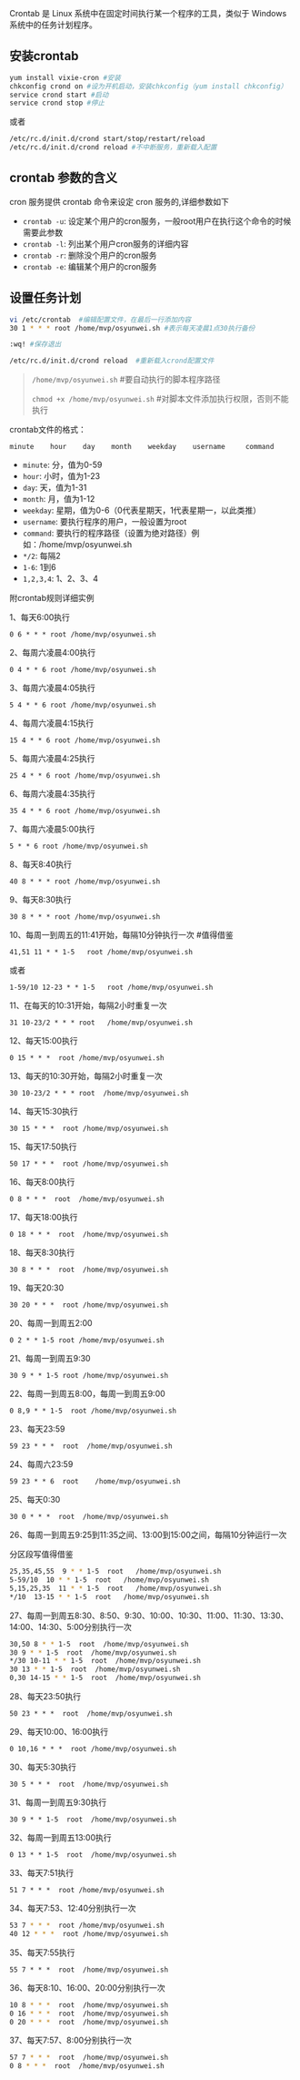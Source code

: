 Crontab 是 Linux 系统中在固定时间执行某一个程序的工具，类似于 Windows 系统中的任务计划程序。

## 安装crontab

```bash
yum install vixie-cron #安装
chkconfig crond on #设为开机启动，安装chkconfig（yum install chkconfig）   ###设置启动方式
service crond start #启动
service crond stop #停止
```

或者

```bash
/etc/rc.d/init.d/crond start/stop/restart/reload
/etc/rc.d/init.d/crond reload #不中断服务，重新载入配置
```

## crontab 参数的含义

cron 服务提供 crontab 命令来设定 cron 服务的,详细参数如下

- `crontab -u`: 设定某个用户的cron服务，一般root用户在执行这个命令的时候需要此参数
- `crontab -l`: 列出某个用户cron服务的详细内容
- `crontab -r`: 删除没个用户的cron服务
- `crontab -e`: 编辑某个用户的cron服务

## 设置任务计划

```bash
vi /etc/crontab  #编辑配置文件，在最后一行添加内容
30 1 * * * root /home/mvp/osyunwei.sh #表示每天凌晨1点30执行备份

:wq! #保存退出

/etc/rc.d/init.d/crond reload  #重新载入crond配置文件
```

> `/home/mvp/osyunwei.sh` #要自动执行的脚本程序路径
> 
> `chmod +x /home/mvp/osyunwei.sh` #对脚本文件添加执行权限，否则不能执行

crontab文件的格式：

`minute    hour    day    month    weekday    username     command`

- `minute`: 分，值为0-59
- `hour`: 小时，值为1-23
- `day`: 天，值为1-31
- `month`: 月，值为1-12
- `weekday`: 星期，值为0-6（0代表星期天，1代表星期一，以此类推）
- `username`: 要执行程序的用户，一般设置为root
- `command`: 要执行的程序路径（设置为绝对路径）例如：/home/mvp/osyunwei.sh
- `*/2`: 每隔2
- `1-6`: 1到6
- `1,2,3,4`: 1、2、3、4

附crontab规则详细实例

1、每天6:00执行

`0 6 * * * root /home/mvp/osyunwei.sh`

2、每周六凌晨4:00执行

`0 4 * * 6 root /home/mvp/osyunwei.sh`

3、每周六凌晨4:05执行

`5 4 * * 6 root /home/mvp/osyunwei.sh`

4、每周六凌晨4:15执行

`15 4 * * 6 root /home/mvp/osyunwei.sh`

5、每周六凌晨4:25执行

`25 4 * * 6 root /home/mvp/osyunwei.sh`

6、每周六凌晨4:35执行

`35 4 * * 6 root /home/mvp/osyunwei.sh`

7、每周六凌晨5:00执行

`5 * * 6 root /home/mvp/osyunwei.sh`

8、每天8:40执行

`40 8 * * * root /home/mvp/osyunwei.sh`

9、每天8:30执行

`30 8 * * * root /home/mvp/osyunwei.sh`

10、每周一到周五的11:41开始，每隔10分钟执行一次    #值得借鉴

`41,51 11 * * 1-5   root /home/mvp/osyunwei.sh`

或者

`1-59/10 12-23 * * 1-5   root /home/mvp/osyunwei.sh`

11、在每天的10:31开始，每隔2小时重复一次

`31 10-23/2 * * * root   /home/mvp/osyunwei.sh`

12、每天15:00执行

`0 15 * * *  root /home/mvp/osyunwei.sh`

13、每天的10:30开始，每隔2小时重复一次

`30 10-23/2 * * * root  /home/mvp/osyunwei.sh`

14、每天15:30执行

`30 15 * * *  root /home/mvp/osyunwei.sh`

15、每天17:50执行

`50 17 * * *  root /home/mvp/osyunwei.sh`

16、每天8:00执行

`0 8 * * *  root  /home/mvp/osyunwei.sh`

17、每天18:00执行

`0 18 * * *  root  /home/mvp/osyunwei.sh`

18、每天8:30执行

`30 8 * * *  root  /home/mvp/osyunwei.sh`

19、每天20:30

`30 20 * * *  root /home/mvp/osyunwei.sh`

20、每周一到周五2:00

`0 2 * * 1-5 root /home/mvp/osyunwei.sh`

21、每周一到周五9:30

`30 9 * * 1-5 root /home/mvp/osyunwei.sh`

22、每周一到周五8:00，每周一到周五9:00

`0 8,9 * * 1-5  root /home/mvp/osyunwei.sh`

23、每天23:59

`59 23 * * *  root  /home/mvp/osyunwei.sh`

24、每周六23:59

`59 23 * * 6  root    /home/mvp/osyunwei.sh`

25、每天0:30

`30 0 * * *  root  /home/mvp/osyunwei.sh`

26、每周一到周五9:25到11:35之间、13:00到15:00之间，每隔10分钟运行一次

分区段写值得借鉴

```bash
25,35,45,55  9 * * 1-5  root   /home/mvp/osyunwei.sh
5-59/10  10 * * 1-5  root   /home/mvp/osyunwei.sh
5,15,25,35  11 * * 1-5  root   /home/mvp/osyunwei.sh
*/10  13-15 * * 1-5  root   /home/mvp/osyunwei.sh
```

27、每周一到周五8:30、8:50、9:30、10:00、10:30、11:00、11:30、13:30、14:00、14:30、5:00分别执行一次

```bash
30,50 8 * * 1-5  root  /home/mvp/osyunwei.sh
30 9 * * 1-5  root  /home/mvp/osyunwei.sh
*/30 10-11 * * 1-5  root  /home/mvp/osyunwei.sh
30 13 * * 1-5  root  /home/mvp/osyunwei.sh
0,30 14-15 * * 1-5  root  /home/mvp/osyunwei.sh
```

28、每天23:50执行

`50 23 * * *  root  /home/mvp/osyunwei.sh`

29、每天10:00、16:00执行

`0 10,16 * * *  root /home/mvp/osyunwei.sh`

30、每天5:30执行

`30 5 * * *  root  /home/mvp/osyunwei.sh`

31、每周一到周五9:30执行

`30 9 * * 1-5  root  /home/mvp/osyunwei.sh`

32、每周一到周五13:00执行

`0 13 * * 1-5  root  /home/mvp/osyunwei.sh`

33、每天7:51执行

`51 7 * * *  root /home/mvp/osyunwei.sh`

34、每天7:53、12:40分别执行一次

```bash
53 7 * * *  root /home/mvp/osyunwei.sh
40 12 * * *  root /home/mvp/osyunwei.sh
```

35、每天7:55执行

`55 7 * * *  root  /home/mvp/osyunwei.sh`

36、每天8:10、16:00、20:00分别执行一次

```bash
10 8 * * *  root  /home/mvp/osyunwei.sh
0 16 * * *  root  /home/mvp/osyunwei.sh
0 20 * * *  root  /home/mvp/osyunwei.sh
```

37、每天7:57、8:00分别执行一次

```bash
57 7 * * *  root  /home/mvp/osyunwei.sh
0 8 * * *  root  /home/mvp/osyunwei.sh
```